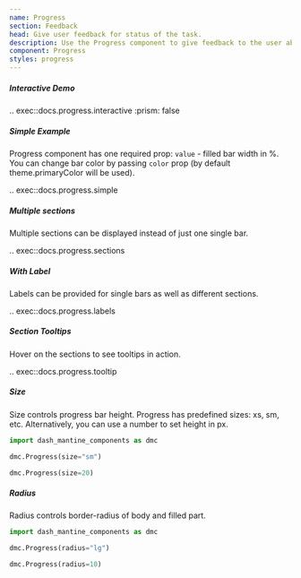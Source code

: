 ```yaml
---
name: Progress
section: Feedback
head: Give user feedback for status of the task.
description: Use the Progress component to give feedback to the user about the status of a task with label, sections, etc.
component: Progress
styles: progress
---
```


##### Interactive Demo

.. exec::docs.progress.interactive
    :prism: false

##### Simple Example

Progress component has one required prop: `value` - filled bar width in %. You can change bar color by passing `color`
prop (by default theme.primaryColor will be used).

.. exec::docs.progress.simple

##### Multiple sections

Multiple sections can be displayed instead of just one single bar.

.. exec::docs.progress.sections

##### With Label

Labels can be provided for single bars as well as different sections.

.. exec::docs.progress.labels

##### Section Tooltips

Hover on the sections to see tooltips in action.

.. exec::docs.progress.tooltip

##### Size

Size controls progress bar height. Progress has predefined sizes: xs, sm, etc. Alternatively, you can use a number to
set height in px.

```python
import dash_mantine_components as dmc

dmc.Progress(size="sm")

dmc.Progress(size=20)
```

##### Radius

Radius controls border-radius of body and filled part.

```python
import dash_mantine_components as dmc

dmc.Progress(radius="lg")

dmc.Progress(radius=10)
```

